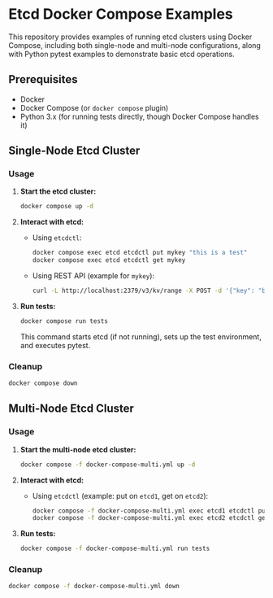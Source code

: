 # Etcd Docker Compose Examples

This repository provides examples of running etcd clusters using Docker Compose, including both single-node and multi-node configurations, along with Python pytest examples to demonstrate basic etcd operations.

## Prerequisites

*   Docker
*   Docker Compose (or `docker compose` plugin)
*   Python 3.x (for running tests directly, though Docker Compose handles it)

## Single-Node Etcd Cluster

### Usage

1.  **Start the etcd cluster:**

    ```bash
    docker compose up -d
    ```
2.  **Interact with etcd:**
    *   Using `etcdctl`:
        ```bash
        docker compose exec etcd etcdctl put mykey "this is a test"
        docker compose exec etcd etcdctl get mykey
        ```
    *   Using REST API (example for `mykey`):
        ```bash
        curl -L http://localhost:2379/v3/kv/range -X POST -d '{"key": "bXlrZXk="}'
        ```
3.  **Run tests:**

    ```bash
    docker compose run tests
    ```
    This command starts etcd (if not running), sets up the test environment, and executes pytest.

### Cleanup

```bash
docker compose down
```

## Multi-Node Etcd Cluster

### Usage

1.  **Start the multi-node etcd cluster:**

    ```bash
    docker compose -f docker-compose-multi.yml up -d
    ```
2.  **Interact with etcd:**
    *   Using `etcdctl` (example: put on `etcd1`, get on `etcd2`):
        ```bash
        docker compose -f docker-compose-multi.yml exec etcd1 etcdctl put mykey "this is a test on multi-node"
        docker compose -f docker-compose-multi.yml exec etcd2 etcdctl get mykey
        ```
3.  **Run tests:**

    ```bash
    docker compose -f docker-compose-multi.yml run tests
    ```

### Cleanup

```bash
docker compose -f docker-compose-multi.yml down
```